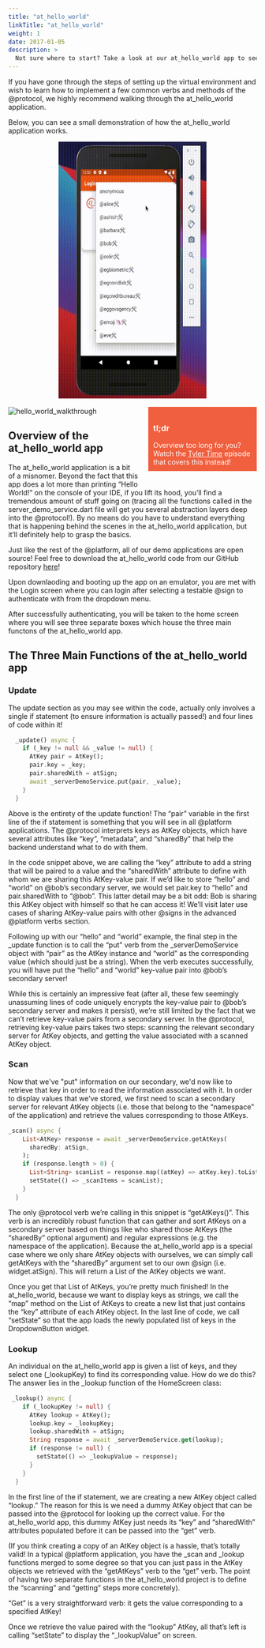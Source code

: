 ```yaml
---
title: "at_hello_world"
linkTitle: "at_hello_world"
weight: 1
date: 2017-01-05
description: >
  Not sure where to start? Take a look at our at_hello_world app to see how some of the common verbs and methods of the @protocol are applied and implemented!
---
```


If you have gone through the steps of setting up the virtual environment and wish to learn how to implement a few common verbs and methods of the @protocol, we highly recommend walking through the at_hello_world application. 

Below, you can see a small demonstration of how the at_hello_world application works.

<p align="center">
  <img src="/Sample_Apps/hello_world_demo.gif" alt="at_hello_world" height= "520px" width= "300px"/>
</p>

<div style= "background-color:#F05F3E;color:white; min-height:100px;width:200px;position:relative; float:right;padding:10px;margin-bottom:20px;margin-left: 20px;">
<h3> tl;dr </h3>
Overview too long for you? Watch the <u>
<a href="https://www.youtube.com/watch?v=4VZKuLiHsbU&t=807s" style="color: white;">Tyler Time</a></u> episode that covers this instead!
</div>

![hello_world_walkthrough](https://github.com/atsign-foundation/at_demos/raw/master/at_hello_world/assets/hello_world_demo.gif)

## Overview of the at_hello_world app

The at_hello_world application is a bit of a misnomer. Beyond the fact that this app does a lot more than printing “Hello World!” on the console of your IDE, if you lift its hood, you’ll find a tremendous amount of stuff going on (tracing all the functions called in the server_demo_service.dart file will get you several abstraction layers deep into the @protocol!). By no means do you have to understand everything that is happening behind the scenes in the at_hello_world application, but it’ll definitely help to grasp the basics. 

Just like the rest of the @platform, all of our demo applications are open source! Feel free to download the at_hello_world code from our GitHub repository [here](https://github.com/atsign-foundation/at_demos)! 

Upon downlaoding and booting up the app on an emulator, you are met with the Login screen where you can login after selecting a testable @sign to authenticate with from the dropdown menu. 

After successfully authenticating, you will be taken to the home screen where you will see three separate boxes which house the three main functons of the at_hello_world app.

## The Three Main Functions of the at_hello_world app

### Update

The update section as you may see within the code, actually only involves a single if statement (to ensure information is actually passed!) and four lines of code within it! 

```dart
  _update() async {
    if (_key != null && _value != null) {
      AtKey pair = AtKey();
      pair.key = _key;
      pair.sharedWith = atSign;
      await _serverDemoService.put(pair, _value);
    }
  }
```

Above is the entirety of the update function! The “pair” variable in the first line of the if statement is something that you will see in all @platform applications. The @protocol interprets keys as AtKey objects, which have several attributes like “key”, “metadata”, and “sharedBy” that help the backend understand what to do with them. 

In the code snippet above, we are calling the “key” attribute to add a string that will be paired to a value and the “sharedWith” attribute to define with whom we are sharing this AtKey-value pair.  If we’d like to store “hello” and “world” on @bob’s secondary server, we would set pair.key to “hello” and pair.sharedWith to “@bob”. This latter detail may be a bit odd: Bob is sharing this AtKey object with himself so that he can access it! We’ll visit later use cases of sharing AtKey-value pairs with other @signs in the advanced @platform verbs section. 

Following up with our “hello” and “world” example, the final step in the _update function is to call the “put” verb from the _serverDemoService object with “pair” as the AtKey instance and “world” as the corresponding value (which should just be a string). When the verb executes successfully, you will have put the “hello” and “world” key-value pair into @bob’s secondary server!

While this is certainly an impressive feat (after all, these few seemingly unassuming lines of code uniquely encrypts the key-value pair to @bob’s secondary server and makes it persist), we’re still limited by the fact that we can’t retrieve key-value pairs from a secondary server. In the @protocol, retrieving key-value pairs takes two steps: scanning the relevant secondary server for AtKey objects, and getting the value associated with a scanned AtKey object. 


### Scan

Now that we've "put" information on our secondary, we'd now like to retrieve that key in order to read the information associated with it. In order to display values that we’ve stored, we first need to scan a secondary server for relevant AtKey objects (i.e. those that belong to the “namespace” of the application) and retrieve the values corresponding to those AtKeys. 

```dart
_scan() async {
    List<AtKey> response = await _serverDemoService.getAtKeys(
      sharedBy: atSign,
    );
    if (response.length > 0) {
      List<String> scanList = response.map((atKey) => atKey.key).toList();
      setState(() => _scanItems = scanList);
    }
  }
```

The only @protocol verb we’re calling in this snippet is “getAtKeys()”. This verb is an incredibly robust function that can gather and sort AtKeys on a secondary server based on things like who shared those AtKeys (the “sharedBy” optional argument) and regular expressions (e.g. the namespace of the application). Because the at_hello_world app is a special case where we only share AtKey objects with ourselves, we can simply call getAtKeys with the “sharedBy” argument set to our own @sign (i.e. widget.atSign). This will return a List of the AtKey objects we want. 

Once you get that List of AtKeys, you’re pretty much finished! In the at_hello_world, because we want to display keys as strings, we call the “map” method on the List of AtKeys to create a new list that just contains the “key” attribute of each AtKey object. In the last line of code, we call “setState” so that the app loads the newly populated list of keys in the DropdownButton widget. 

### Lookup

An individual on the at_hello_world app is given a list of keys, and they select one (_lookupKey) to find its corresponding value. How do we do this? The answer lies in the _lookup function of the HomeScreen class:

```dart
 _lookup() async {
    if (_lookupKey != null) {
      AtKey lookup = AtKey();
      lookup.key = _lookupKey;
      lookup.sharedWith = atSign;
      String response = await _serverDemoService.get(lookup);
      if (response != null) {
        setState(() => _lookupValue = response);
      }
    }
  }
```

In the first line of the if statement, we are creating a new AtKey object called “lookup.” The reason for this is we need a dummy AtKey object that can be passed into the @protocol for looking up the correct value. For the at_hello_world app, this dummy AtKey just needs its “key” and “sharedWith” attributes populated before it can be passed into the “get” verb. 

(If you think creating a copy of an AtKey object is a hassle, that’s totally valid! In a typical @platform application, you have the _scan and _lookup functions merged to some degree so that you can just pass in the AtKey objects we retrieved with the “getAtKeys” verb to the “get” verb. The point of having two separate functions in the at_hello_world project is to define the “scanning” and “getting” steps more concretely).

“Get” is a very straightforward verb: it gets the value corresponding to a specified AtKey! 

Once we retrieve the value paired with the “lookup” AtKey, all that’s left is calling “setState” to display the “_lookupValue” on screen. 

